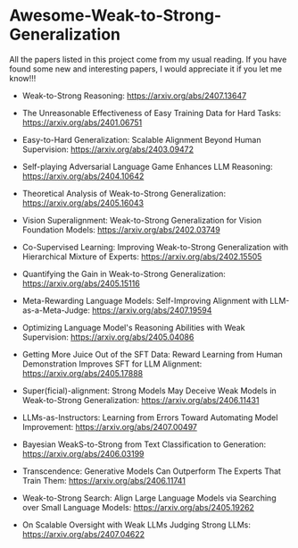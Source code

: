 # Awesome-Weak-to-Strong-Generalization
All the papers listed in this project come from my usual reading.
If you have found some new and interesting papers, I would appreciate it if you let me know!!! 


- Weak-to-Strong Reasoning: https://arxiv.org/abs/2407.13647

- The Unreasonable Effectiveness of Easy Training Data for Hard Tasks: https://arxiv.org/abs/2401.06751

- Easy-to-Hard Generalization: Scalable Alignment Beyond Human Supervision: https://arxiv.org/abs/2403.09472

- Self-playing Adversarial Language Game Enhances LLM Reasoning: https://arxiv.org/abs/2404.10642

- Theoretical Analysis of Weak-to-Strong Generalization: https://arxiv.org/abs/2405.16043

- Vision Superalignment: Weak-to-Strong Generalization for Vision Foundation Models: https://arxiv.org/abs/2402.03749

- Co-Supervised Learning: Improving Weak-to-Strong Generalization with Hierarchical Mixture of Experts: https://arxiv.org/abs/2402.15505

- Quantifying the Gain in Weak-to-Strong Generalization: https://arxiv.org/abs/2405.15116

- Meta-Rewarding Language Models: Self-Improving Alignment with LLM-as-a-Meta-Judge: https://arxiv.org/abs/2407.19594

- Optimizing Language Model's Reasoning Abilities with Weak Supervision: https://arxiv.org/abs/2405.04086

- Getting More Juice Out of the SFT Data: Reward Learning from Human Demonstration Improves SFT for LLM Alignment: https://arxiv.org/abs/2405.17888

- Super(ficial)-alignment: Strong Models May Deceive Weak Models in Weak-to-Strong Generalization: https://arxiv.org/abs/2406.11431

- LLMs-as-Instructors: Learning from Errors Toward Automating Model Improvement: https://arxiv.org/abs/2407.00497

- Bayesian WeakS-to-Strong from Text Classification to Generation: https://arxiv.org/abs/2406.03199

- Transcendence: Generative Models Can Outperform The Experts That Train Them: https://arxiv.org/abs/2406.11741

- Weak-to-Strong Search: Align Large Language Models via Searching over Small Language Models: https://arxiv.org/abs/2405.19262

- On Scalable Oversight with Weak LLMs Judging Strong LLMs: https://arxiv.org/abs/2407.04622
